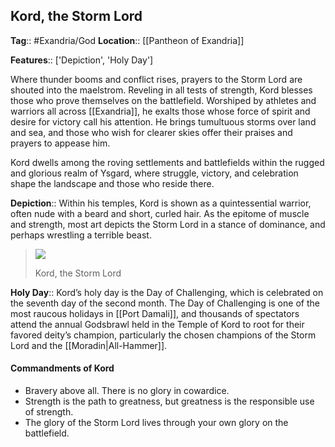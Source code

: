 ## Kord, the Storm Lord
**Tag**:: #Exandria/God
**Location**:: [[Pantheon of Exandria]]

**Features**:: ['Depiction', 'Holy Day']

Where thunder booms and conflict rises, prayers to the Storm Lord are shouted into the maelstrom. Reveling in all tests of strength, Kord blesses those who prove themselves on the battlefield. Worshiped by athletes and warriors all across [[Exandria]], he exalts those whose force of spirit and desire for victory call his attention. He brings tumultuous storms over land and sea, and those who wish for clearer skies offer their praises and prayers to appease him.

Kord dwells among the roving settlements and battlefields within the rugged and glorious realm of Ysgard, where struggle, victory, and celebration shape the landscape and those who reside there.

**Depiction**:: Within his temples, Kord is shown as a quintessential warrior, often nude with a beard and short, curled hair. As the epitome of muscle and strength, most art depicts the Storm Lord in a stance of dominance, and perhaps wrestling a terrible beast.

> [![](https://media.dndbeyond.com/compendium-images/egtw/yDOyqyOocErRgYJK/01-10.png)](https://media.dndbeyond.com/compendium-images/egtw/yDOyqyOocErRgYJK/01-10.png)
> 
> Kord, the Storm Lord

**Holy Day**:: Kord’s holy day is the Day of Challenging, which is celebrated on the seventh day of the second month. The Day of Challenging is one of the most raucous holidays in [[Port Damali]], and thousands of spectators attend the annual Godsbrawl held in the Temple of Kord to root for their favored deity’s champion, particularly the chosen champions of the Storm Lord and the [[Moradin|All-Hammer]].

#### Commandments of Kord

-   Bravery above all. There is no glory in cowardice.
-   Strength is the path to greatness, but greatness is the responsible use of strength.
-   The glory of the Storm Lord lives through your own glory on the battlefield.